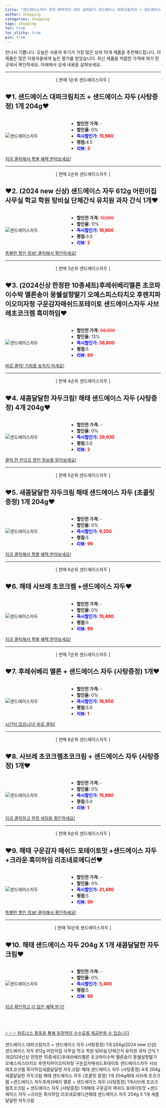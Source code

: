 ```yaml
---
title: "샌드에이스자두 추천 매력적인 세트 살펴보기 샌드에이스 대파크림치즈 + 샌드에이스 자두"
author: shopping
categories: shopping
tags: shopping
toc: true
toc_sticky: true
pin: true
---
```

만나서 기쁩니다. 오늘은 사용자 후기가 가장 많은 상위 10개 제품을 추천해드립니다. 이 제품은 많은 이용자들에게 높은 평가를 받았습니다. 최신 제품을 저렴한 가격에 여기 한 곳에서 확인하세요. 아래에서 상세 내용을 살펴보세요.

---
<p class="toplist" style="margin: 0 auto; display: block; width: fit-content;">[ 판매 1순위 샌드에이스자두 ]</p>

<h2><strong>❤️1. 샌드에이스 대파크림치즈 + 샌드에이스 자두 (사탕증정) 1개 204g❤️</strong></h2>

<div style="display: flex; align-items: center;">
    <div style="flex: 0.4;">
        <img src="https://thumbnail10.coupangcdn.com/thumbnails/remote/230x230ex/image/vendor_inventory/0b94/34e9d8d6cabf60abf035a28355366866c6f20cfdb445c55711ad31591f98.jpg" alt="샌드에이스자두" style="max-width: 100%;">
    </div>
    <div style="flex: 0.6; margin-left: 10px;">
        <ul>
            <li><strong>할인전 가격:</strong> <del style="color: red;">-</del></li>
            <li><strong>할인율:</strong> 0%</li>
            <li><span style='color:blue'><strong>즉시할인가:</strong></span> <span style='color:red'><strong>15,980</strong></span></li>
            <li><strong>평점:</strong>4.5</li>
            <li><span style='color:blue'><strong>리뷰:</strong></span> <span style='color:red'><strong>2</strong></span></li>
        </ul>
    </div>
</div>
<div class="center">
    <a href="https://selin100587.github.io?lptag=AF9450613&subid=githubio&pageKey=8186232153&traceid=V0-153&itemId=23411594188&vendorItemId=90438677589" class="myButton">
        지금 클릭해서 특별 혜택 받아보세요!
    </a>
</div>


---
<p class="toplist" style="margin: 0 auto; display: block; width: fit-content;">[ 판매 2순위 샌드에이스자두 ]</p>

<h2><strong>❤️2. (2024 new 신상) 샌드에이스 자두 612g 어린이집 사무실 학교 학원 탕비실 단체간식 유치원 과자 간식 1개❤️</strong></h2>

<div style="display: flex; align-items: center;">
    <div style="flex: 0.4;">
        <img src="https://thumbnail10.coupangcdn.com/thumbnails/remote/230x230ex/image/vendor_inventory/8da1/37de36b435886a02de1ed534aa59a98215a1dddaa8a119387f737c0f3d43.jpg" alt="샌드에이스자두" style="max-width: 100%;">
    </div>
    <div style="flex: 0.6; margin-left: 10px;">
        <ul>
            <li><strong>할인전 가격:</strong> <del style="color: red;">19,000</del></li>
            <li><strong>할인율:</strong> 11%</li>
            <li><span style='color:blue'><strong>즉시할인가:</strong></span> <span style='color:red'><strong>16,800</strong></span></li>
            <li><strong>평점:</strong>3.0</li>
            <li><span style='color:blue'><strong>리뷰:</strong></span> <span style='color:red'><strong>2</strong></span></li>
        </ul>
    </div>
</div>
<div class="center">
    <a href="https://selin100587.github.io?lptag=AF9450613&subid=githubio&pageKey=8186208355&traceid=V0-153&itemId=23442198738&vendorItemId=90468997163" class="myButton">
        특별한 할인 정보! 클릭해서 확인하세요!
    </a>
</div>


---
<p class="toplist" style="margin: 0 auto; display: block; width: fit-content;">[ 판매 3순위 샌드에이스자두 ]</p>

<h2><strong>❤️3. (2024신상 한정판 10종세트)후레쉬베리멜론 초코파이수박 멜론송이 몽쉘설향딸기 오예스피스타치오 후렌치파이오미자청 구운감자매쉬드포테이토 샌드에이스자두 사브레초코크렘 흑미하임❤️</strong></h2>

<div style="display: flex; align-items: center;">
    <div style="flex: 0.4;">
        <img src="https://thumbnail10.coupangcdn.com/thumbnails/remote/230x230ex/image/vendor_inventory/cdfa/6dd6d5b2a3f97169e5ec73a3c65292af452db7b26e099fea8434402809b0.jpg" alt="샌드에이스자두" style="max-width: 100%;">
    </div>
    <div style="flex: 0.6; margin-left: 10px;">
        <ul>
            <li><strong>할인전 가격:</strong> <del style="color: red;">68,000</del></li>
            <li><strong>할인율:</strong> 13%</li>
            <li><span style='color:blue'><strong>즉시할인가:</strong></span> <span style='color:red'><strong>58,800</strong></span></li>
            <li><strong>평점:</strong>5</li>
            <li><span style='color:blue'><strong>리뷰:</strong></span> <span style='color:red'><strong>99</strong></span></li>
        </ul>
    </div>
</div>
<div class="center">
    <a href="https://selin100587.github.io?lptag=AF9450613&subid=githubio&pageKey=8254635478&traceid=V0-153&itemId=23770056551&vendorItemId=90794348249" class="myButton">
        바로 클릭! 기회를 놓치지 마세요!
    </a>
</div>


---
<p class="toplist" style="margin: 0 auto; display: block; width: fit-content;">[ 판매 4순위 샌드에이스자두 ]</p>

<h2><strong>❤️4. 새콤달달한 자두크림! 해태 샌드에이스 자두 (사탕증정) 4개 204g❤️</strong></h2>

<div style="display: flex; align-items: center;">
    <div style="flex: 0.4;">
        <img src="https://thumbnail10.coupangcdn.com/thumbnails/remote/230x230ex/image/vendor_inventory/29c3/891dbec83855cfc64f2b71d70780edc96884b35409a84b3e221433b8d985.jpg" alt="샌드에이스자두" style="max-width: 100%;">
    </div>
    <div style="flex: 0.6; margin-left: 10px;">
        <ul>
            <li><strong>할인전 가격:</strong> <del style="color: red;">-</del></li>
            <li><strong>할인율:</strong> 0%</li>
            <li><span style='color:blue'><strong>즉시할인가:</strong></span> <span style='color:red'><strong>29,930</strong></span></li>
            <li><strong>평점:</strong>3.0</li>
            <li><span style='color:blue'><strong>리뷰:</strong></span> <span style='color:red'><strong>2</strong></span></li>
        </ul>
    </div>
</div>
<div class="center">
    <a href="https://selin100587.github.io?lptag=AF9450613&subid=githubio&pageKey=8186208355&traceid=V0-153&itemId=23411488621&vendorItemId=90438573699" class="myButton">
        클릭 한 번으로 할인 정보를 알아보세요!
    </a>
</div>


---
<p class="toplist" style="margin: 0 auto; display: block; width: fit-content;">[ 판매 5순위 샌드에이스자두 ]</p>

<h2><strong>❤️5. 새콤달달한 자두크림 해태 샌드에이스 자두 (초콜릿 증정) 1개 204g❤️</strong></h2>

<div style="display: flex; align-items: center;">
    <div style="flex: 0.4;">
        <img src="https://thumbnail6.coupangcdn.com/thumbnails/remote/230x230ex/image/vendor_inventory/d89f/50131fab28f6ed61d97b4229b4fa2273c716c03435ee7fed3397ed202f99.png" alt="샌드에이스자두" style="max-width: 100%;">
    </div>
    <div style="flex: 0.6; margin-left: 10px;">
        <ul>
            <li><strong>할인전 가격:</strong> <del style="color: red;">-</del></li>
            <li><strong>할인율:</strong> 0%</li>
            <li><span style='color:blue'><strong>즉시할인가:</strong></span> <span style='color:red'><strong>9,250</strong></span></li>
            <li><strong>평점:</strong>5</li>
            <li><span style='color:blue'><strong>리뷰:</strong></span> <span style='color:red'><strong>99</strong></span></li>
        </ul>
    </div>
</div>
<div class="center">
    <a href="https://selin100587.github.io?lptag=AF9450613&subid=githubio&pageKey=8190368781&traceid=V0-153&itemId=23437196046&vendorItemId=90464082901" class="myButton">
        지금 클릭해서 특별 혜택 받아보세요!
    </a>
</div>


---
<p class="toplist" style="margin: 0 auto; display: block; width: fit-content;">[ 판매 6순위 샌드에이스자두 ]</p>

<h2><strong>❤️6. 해태 사브레 초코크렘 +샌드에이스 자두❤️</strong></h2>

<div style="display: flex; align-items: center;">
    <div style="flex: 0.4;">
        <img src="https://thumbnail8.coupangcdn.com/thumbnails/remote/230x230ex/image/vendor_inventory/708a/21ac042ee9b5479d671a09fbb77c7deed6f13dd69dfda59dcfea45dab001.jpg" alt="샌드에이스자두" style="max-width: 100%;">
    </div>
    <div style="flex: 0.6; margin-left: 10px;">
        <ul>
            <li><strong>할인전 가격:</strong> <del style="color: red;">-</del></li>
            <li><strong>할인율:</strong> 0%</li>
            <li><span style='color:blue'><strong>즉시할인가:</strong></span> <span style='color:red'><strong>15,480</strong></span></li>
            <li><strong>평점:</strong>5</li>
            <li><span style='color:blue'><strong>리뷰:</strong></span> <span style='color:red'><strong>99</strong></span></li>
        </ul>
    </div>
</div>
<div class="center">
    <a href="https://selin100587.github.io?lptag=AF9450613&subid=githubio&pageKey=8190188559&traceid=V0-153&itemId=23436168349&vendorItemId=90463063537" class="myButton">
        지금 클릭해서 특별 혜택 받아보세요!
    </a>
</div>


---
<p class="toplist" style="margin: 0 auto; display: block; width: fit-content;">[ 판매 7순위 샌드에이스자두 ]</p>

<h2><strong>❤️7. 후레쉬베리 멜론 + 샌드에이스 자두 (사탕증정) 1개❤️</strong></h2>

<div style="display: flex; align-items: center;">
    <div style="flex: 0.4;">
        <img src="https://thumbnail8.coupangcdn.com/thumbnails/remote/230x230ex/image/vendor_inventory/7b3e/c7b040c54e4c29b5d410fbb4b31578875d4790a6afbcca79efe525f4939e.jpg" alt="샌드에이스자두" style="max-width: 100%;">
    </div>
    <div style="flex: 0.6; margin-left: 10px;">
        <ul>
            <li><strong>할인전 가격:</strong> <del style="color: red;">-</del></li>
            <li><strong>할인율:</strong> 0%</li>
            <li><span style='color:blue'><strong>즉시할인가:</strong></span> <span style='color:red'><strong>16,950</strong></span></li>
            <li><strong>평점:</strong>5.0</li>
            <li><span style='color:blue'><strong>리뷰:</strong></span> <span style='color:red'><strong>1</strong></span></li>
        </ul>
    </div>
</div>
<div class="center">
    <a href="https://selin100587.github.io?lptag=AF9450613&subid=githubio&pageKey=8218062312&traceid=V0-153&itemId=23611258182&vendorItemId=90636906483" class="myButton">
        시간이 없습니다! 바로 클릭!
    </a>
</div>


---
<p class="toplist" style="margin: 0 auto; display: block; width: fit-content;">[ 판매 8순위 샌드에이스자두 ]</p>

<h2><strong>❤️8. 사브레 초코크렘초코크림 + 샌드에이스 자두 (사탕증정) 1개❤️</strong></h2>

<div style="display: flex; align-items: center;">
    <div style="flex: 0.4;">
        <img src="https://thumbnail7.coupangcdn.com/thumbnails/remote/230x230ex/image/vendor_inventory/4574/9ff8b1f9b5086cba88136af8876a03ad9a9d6d99ccad4dadec94d9cc4f3a.jpg" alt="샌드에이스자두" style="max-width: 100%;">
    </div>
    <div style="flex: 0.6; margin-left: 10px;">
        <ul>
            <li><strong>할인전 가격:</strong> <del style="color: red;">-</del></li>
            <li><strong>할인율:</strong> 0%</li>
            <li><span style='color:blue'><strong>즉시할인가:</strong></span> <span style='color:red'><strong>15,980</strong></span></li>
            <li><strong>평점:</strong>5.0</li>
            <li><span style='color:blue'><strong>리뷰:</strong></span> <span style='color:red'><strong>1</strong></span></li>
        </ul>
    </div>
</div>
<div class="center">
    <a href="https://selin100587.github.io?lptag=AF9450613&subid=githubio&pageKey=8186240960&traceid=V0-153&itemId=23411632542&vendorItemId=90438715919" class="myButton">
        지금 클릭하고 한정 세일을 확인하세요!
    </a>
</div>


---
<p class="toplist" style="margin: 0 auto; display: block; width: fit-content;">[ 판매 9순위 샌드에이스자두 ]</p>

<h2><strong>❤️9. 해태 구운감자 매쉬드 포테이토맛 +샌드에이스 자두 +크라운 흑미하임 리조네로에디션❤️</strong></h2>

<div style="display: flex; align-items: center;">
    <div style="flex: 0.4;">
        <img src="https://thumbnail6.coupangcdn.com/thumbnails/remote/230x230ex/image/vendor_inventory/cd6d/93d3af9bcab6b323b7c1710fceb618f5643fb4d47fc93976457e81ba40db.jpg" alt="샌드에이스자두" style="max-width: 100%;">
    </div>
    <div style="flex: 0.6; margin-left: 10px;">
        <ul>
            <li><strong>할인전 가격:</strong> <del style="color: red;">-</del></li>
            <li><strong>할인율:</strong> 0%</li>
            <li><span style='color:blue'><strong>즉시할인가:</strong></span> <span style='color:red'><strong>21,480</strong></span></li>
            <li><strong>평점:</strong>5</li>
            <li><span style='color:blue'><strong>리뷰:</strong></span> <span style='color:red'><strong>99</strong></span></li>
        </ul>
    </div>
</div>
<div class="center">
    <a href="https://selin100587.github.io?lptag=AF9450613&subid=githubio&pageKey=8193371364&traceid=V0-153&itemId=23455175422&vendorItemId=90481899152" class="myButton">
        특별한 할인 정보! 클릭해서 확인하세요!
    </a>
</div>


---
<p class="toplist" style="margin: 0 auto; display: block; width: fit-content;">[ 판매 10순위 샌드에이스자두 ]</p>

<h2><strong>❤️10. 해태 샌드에이스 자두 204g X 1개 새콤달달한 자두크림❤️</strong></h2>

<div style="display: flex; align-items: center;">
    <div style="flex: 0.4;">
        <img src="https://thumbnail8.coupangcdn.com/thumbnails/remote/230x230ex/image/vendor_inventory/1531/b84fc3fbe49e3ce22168eae8492fb3fcf1531afdf4727a041cbde60a7016.jpg" alt="샌드에이스자두" style="max-width: 100%;">
    </div>
    <div style="flex: 0.6; margin-left: 10px;">
        <ul>
            <li><strong>할인전 가격:</strong> <del style="color: red;">-</del></li>
            <li><strong>할인율:</strong> 0%</li>
            <li><span style='color:blue'><strong>즉시할인가:</strong></span> <span style='color:red'><strong>5,400</strong></span></li>
            <li><strong>평점:</strong>5</li>
            <li><span style='color:blue'><strong>리뷰:</strong></span> <span style='color:red'><strong>99</strong></span></li>
        </ul>
    </div>
</div>
<div class="center">
    <a href="https://selin100587.github.io?lptag=AF9450613&subid=githubio&pageKey=8190186221&traceid=V0-153&itemId=23425857908&vendorItemId=90452861373" class="myButton">
        지금 확인하고 더 많은 혜택 받기!
    </a>
</div>

<br><br><br>[💦 💦 💦 파트너스 활동을 통해 일정액의 수수료를 제공받을 수 있습니다](https://link.coupang.com/a/bcpT2c)<br><br>샌드에이스 대파크림치즈 + 샌드에이스 자두 (사탕증정) 1개 204g(2024 new 신상) 샌드에이스 자두 612g 어린이집 사무실 학교 학원 탕비실 단체간식 유치원 과자 간식 1개(2024신상 한정판 10종세트)후레쉬베리멜론 초코파이수박 멜론송이 몽쉘설향딸기 오예스피스타치오 후렌치파이오미자청 구운감자매쉬드포테이토 샌드에이스자두 사브레초코크렘 흑미하임새콤달달한 자두크림! 해태 샌드에이스 자두 (사탕증정) 4개 204g새콤달달한 자두크림 해태 샌드에이스 자두 (초콜릿 증정) 1개 204g해태 사브레 초코크렘 +샌드에이스 자두후레쉬베리 멜론 + 샌드에이스 자두 (사탕증정) 1개사브레 초코크렘초코크림 + 샌드에이스 자두 (사탕증정) 1개해태 구운감자 매쉬드 포테이토맛 +샌드에이스 자두 +크라운 흑미하임 리조네로에디션해태 샌드에이스 자두 204g X 1개 새콤달달한 자두크림